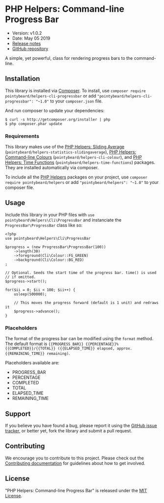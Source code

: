 # PHP Helpers: Command-line Progress Bar

-   Version: v1.0.2
-   Date: May 05 2019
-   [Release notes](https://github.com/pointybeard/helpers-cli-progressbar/blob/master/CHANGELOG.md)
-   [GitHub repository](https://github.com/pointybeard/helpers-cli-progressbar)

A simple, yet powerful, class for rendering progress bars to the command-line.

## Installation

This library is installed via [Composer](http://getcomposer.org/). To install, use `composer require pointybeard/helpers-cli-progressbar` or add `"pointybeard/helpers-cli-progressbar": "~1.0"` to your `composer.json` file.

And run composer to update your dependencies:

    $ curl -s http://getcomposer.org/installer | php
    $ php composer.phar update

### Requirements

This library makes use of the [PHP Helpers: Sliding Average](https://github.com/pointybeard/helpers-statistics-slidingaverage) (`pointybeard/helpers-statistics-slidingaverage`), [PHP Helpers: Command-line Colours](https://github.com/pointybeard/helpers-cli-colour) (`pointybeard/helpers-cli-colour`), and [PHP Helpers: Time Functions](https://github.com/pointybeard/helpers-time-functions) (`pointybeard/helpers-time-functions`) packages. They are installed automatically via composer.

To include all the [PHP Helpers](https://github.com/pointybeard/helpers) packages on your project, use `composer require pointybeard/helpers` or add `"pointybeard/helpers": "~1.0"` to your composer file.

## Usage

Include this library in your PHP files with `use pointybeard\Helpers\Cli\ProgressBar` and instanciate the `ProgressBar\ProgressBar` class like so:

    <?php
    use pointybeard\Helpers\Cli\ProgressBar

    $progress = (new ProgressBar\ProgressBar(100))
        ->length(30)
        ->foreground(Cli\Colour::FG_GREEN)
        ->background(Cli\Colour::BG_RED)
    ;

    // Optional. Seeds the start time of the progress bar. time() is used
    // if omitted.
    $progress->start();

    for($ii = 0; $ii < 100; $ii++) {
        usleep(500000);

        // This moves the progress forward (default is 1 unit) and redraws it
        $progress->advance();
    }

### Placeholders

The format of the progress bar can be modified using the `format` method. The default format is `{{PROGRESS_BAR}} {{PERCENTAGE}}% {{COMPLETED}}/{{TOTAL}} ({{ELAPSED_TIME}} elapsed, approx. {{REMAINING_TIME}} remaining)`.

Placeholders available are:

-   PROGRESS_BAR
-   PERCENTAGE
-   COMPLETED
-   TOTAL
-   ELAPSED_TIME
-   REMAINING_TIME

## Support

If you believe you have found a bug, please report it using the [GitHub issue tracker](https://github.com/pointybeard/helpers-cli-progressbar/issues),
or better yet, fork the library and submit a pull request.

## Contributing

We encourage you to contribute to this project. Please check out the [Contributing documentation](https://github.com/pointybeard/helpers-cli-progressbar/blob/master/CONTRIBUTING.md) for guidelines about how to get involved.

## License

"PHP Helpers: Command-line Progress Bar" is released under the [MIT License](http://www.opensource.org/licenses/MIT).
